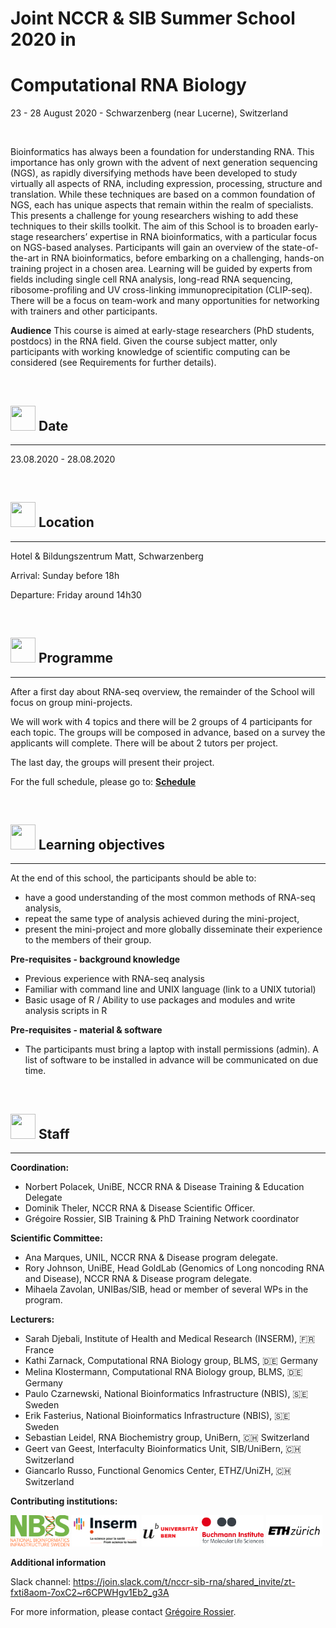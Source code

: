 # Joint NCCR & SIB Summer School 2020 in
# Computational RNA Biology

23 - 28 August 2020 - Schwarzenberg (near Lucerne), Switzerland

<br/>

Bioinformatics has always been a foundation for understanding RNA. This importance has only grown with the advent of next generation sequencing (NGS), as rapidly diversifying methods have been developed to study virtually all aspects of RNA, including expression, processing, structure and translation. While these techniques are based on a common foundation of NGS, each has unique aspects that remain within the realm of specialists. This presents a challenge for young researchers wishing to add these techniques to their skills toolkit.
The aim of this School is to broaden early-stage researchers’ expertise in RNA bioinformatics, with a particular focus on NGS-based analyses. Participants will gain an overview of the state-of-the-art in RNA bioinformatics, before embarking on a challenging, hands-on training project in a chosen area. Learning will be guided by experts from fields including single cell RNA analysis, long-read RNA sequencing, ribosome-profiling and UV cross-linking immunoprecipitation (CLIP-seq). There will be a focus on team-work and many opportunities for networking with trainers and other participants.

**Audience**
This course is aimed at early-stage researchers (PhD students, postdocs) in the RNA field. Given the course subject matter, only participants with working knowledge of scientific computing can be considered (see Requirements for further details).

<br/>

## <img border="0" src="https://www.svgrepo.com/show/20800/event-date-and-time-symbol.svg" width="40" height="40"> Date

***

23.08.2020 - 28.08.2020

<br/>

## <img border="0" src="https://www.svgrepo.com/show/4199/placeholder-on-a-map.svg" width="40" height="40"> Location

***

Hotel & Bildungszentrum Matt, Schwarzenberg

Arrival: Sunday before 18h

Departure: Friday around 14h30

<br/>

## <img border="0" src="https://www.svgrepo.com/show/158264/schedule.svg" width="40" height="40"> Programme

***

After a first day about RNA-seq overview, the remainder of the School will focus on group mini-projects.

We will work with 4 topics and there will be 2 groups of 4 participants for each topic. The groups will be composed in advance, based on a survey the applicants will complete. There will be about 2 tutors per project.

The last day, the groups will present their project.

For the full schedule, please go to: **[Schedule](schedule.md)**

<br/>

## <img border="0" src="https://www.svgrepo.com/show/410/list.svg" width="40" height="40"> Learning objectives

***

At the end of this school, the participants should be able to:
- have a good understanding of the most common methods of RNA-seq analysis,
- repeat the same type of analysis achieved during the mini-project,
- present the mini-project and more globally disseminate their experience to the members of their group.

**Pre-requisites - background knowledge**
- Previous experience with RNA-seq analysis
- Familiar with command line and UNIX language (link to a UNIX tutorial)
- Basic usage of R / Ability to use packages and modules and write analysis scripts in R

**Pre-requisites - material & software**
- The participants must bring a laptop with install permissions (admin). A list of software to be installed in advance will be communicated on due time.


<br/>

## <img border="0" src="https://www.svgrepo.com/show/38706/group-of-people.svg" width="40" height="40"> Staff

***

**Coordination:**
- Norbert Polacek, UniBE, NCCR RNA & Disease Training & Education Delegate
- Dominik Theler, NCCR RNA & Disease Scientific Officer.
- Grégoire Rossier, SIB Training & PhD Training Network coordinator

**Scientific Committee:**
- Ana Marques, UNIL, NCCR RNA & Disease program delegate.
- Rory Johnson, UniBE, Head GoldLab (Genomics of Long noncoding RNA and Disease), NCCR RNA & Disease program delegate.
- Mihaela Zavolan, UNIBas/SIB, head or member of several WPs in the program.

**Lecturers:**
- Sarah Djebali, Institute of Health and Medical Research (INSERM), 🇫🇷 France
- Kathi Zarnack, Computational RNA Biology group, BLMS, 🇩🇪 Germany
- Melina Klostermann, Computational RNA Biology group, BLMS, 🇩🇪 Germany
- Paulo Czarnewski, National Bioinformatics Infrastructure (NBIS), 🇸🇪 Sweden
- Erik Fasterius, National Bioinformatics Infrastructure (NBIS), 🇸🇪 Sweden
- Sebastian Leidel, RNA Biochemistry group, UniBern, 🇨🇭 Switzerland
- Geert van Geest, Interfaculty Bioinformatics Unit, SIB/UniBern, 🇨🇭 Switzerland
- Giancarlo Russo, Functional Genomics Center, ETHZ/UniZH, 🇨🇭 Switzerland

**Contributing institutions:**

<img border="0" src="logos/nbis_logo.png" height="50">    
<img border="0" src="logos/inserm_logo.png" height="50">    
<img border="0" src="logos/unibern_logo.png" height="50">    
<img border="0" src="logos/bmls_logo.png" height="50">    
<img border="0" src="logos/ethz_logo.png" height="50">

<br/>

**Additional information**

Slack channel: https://join.slack.com/t/nccr-sib-rna/shared_invite/zt-fxti8aom-7oxC2~r6CPWHgv1Eb2_g3A

For more information, please contact <a href="mailto:gregoire.rossier@sib.swiss">Grégoire Rossier</a>.

<br/>

<br/>
